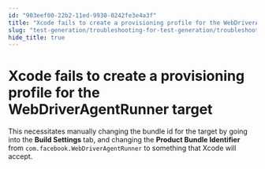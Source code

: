 ```yaml
---
id: "903eef00-22b2-11ed-9930-0242fe3e4a3f"
title: "Xcode fails to create a provisioning profile for the WebDriverAgentRunner target"
slug: "test-generation/troubleshooting-for-test-generation/troubleshoot-mobile-automated-testing/xcode-fails-to-create-a-provisioning-profile-for-the-webdriveragentrunner-target"
hide_title: true
---
```


# <a id="troubleshooting-2013" class="anchor_top_offset"/><a id="ariaid-title1" class="anchor_top_offset"/>Xcode fails to create a provisioning profile for the WebDriverAgentRunner target

<div xmlns="http://www.w3.org/1999/xhtml" className="bodydiv troubleSolution"><section className="section remedy"><div className="li step p"><span className="ph cmd">This necessitates manually changing the bundle id for the target by going into the <strong className="ph b">Build Settings</strong> tab, and changing the <strong className="ph b">Product Bundle Identifier</strong> from <code className="ph codeph">com.facebook.WebDriverAgentRunner</code> to something that Xcode will accept.</span></div></section></div>
